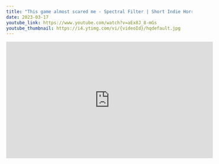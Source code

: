 ```yaml
---
title: "This game almost scared me - Spectral Filter | Short Indie Horror Game"
date: 2023-03-17
youtube_link: https://www.youtube.com/watch?v=aEx8J_8-mGs
youtube_thumbnail: https://i4.ytimg.com/vi/{videoId}/hqdefault.jpg
---
```

<iframe width="560" height="315" src="https://www.youtube.com/embed/aEx8J_8-mGs" title="This game almost scared me - Spectral Filter | Short Indie Horror Game" frameborder="0" allow="accelerometer; autoplay; clipboard-write; encrypted-media; gyroscope; picture-in-picture; web-share" allowfullscreen></iframe>
